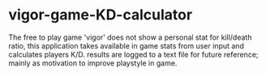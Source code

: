 # vigor-game-KD-calculator
The free to play game 'vigor' does not show a personal stat for kill/death ratio, this application takes available in game stats from user input and calculates players K/D. results are logged to a text file for future reference; mainly as motivation to improve playstyle in game.    
